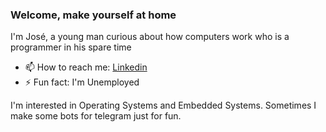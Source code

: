 ### Welcome, make yourself at home

I'm José, a young man curious about how computers work who is a programmer in his spare time

- 📫 How to reach me: [Linkedin](https://www.linkedin.com/in/joseloolo/)
- ⚡ Fun fact: I'm Unemployed

I'm interested in Operating Systems and Embedded Systems. Sometimes I make some bots for telegram just for fun.

